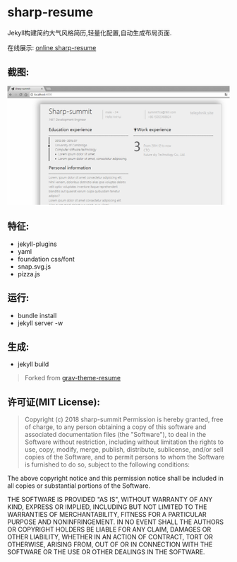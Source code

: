 # sharp-resume
Jekyll构建简约大气风格简历,轻量化配置,自动生成布局页面.

在线展示:  [online sharp-resume](https://sharp-summit.github.io/sharp-resume)

## 截图:  

  ![preview](/assets/images/preview.png)



## 特征:  
  - jekyll-plugins  
  - yaml  
  - foundation css/font  
  - snap.svg.js  
  - pizza.js  

## 运行:  
  - bundle install  
  - jekyll server -w

## 生成:  
  - jekyll build  

> Forked from [grav-theme-resume](https://github.com/getgrav/grav-theme-resume)

## 许可证(MIT License):  
 > Copyright (c) 2018 sharp-summit
   Permission is hereby granted, free of charge, to any person obtaining a copy
   of this software and associated documentation files (the "Software"), to deal
   in the Software without restriction, including without limitation the rights
   to use, copy, modify, merge, publish, distribute, sublicense, and/or sell
   copies of the Software, and to permit persons to whom the Software is
   furnished to do so, subject to the following conditions:
   
   The above copyright notice and this permission notice shall be included in all
   copies or substantial portions of the Software.
   
   THE SOFTWARE IS PROVIDED "AS IS", WITHOUT WARRANTY OF ANY KIND, EXPRESS OR
   IMPLIED, INCLUDING BUT NOT LIMITED TO THE WARRANTIES OF MERCHANTABILITY,
   FITNESS FOR A PARTICULAR PURPOSE AND NONINFRINGEMENT. IN NO EVENT SHALL THE
   AUTHORS OR COPYRIGHT HOLDERS BE LIABLE FOR ANY CLAIM, DAMAGES OR OTHER
   LIABILITY, WHETHER IN AN ACTION OF CONTRACT, TORT OR OTHERWISE, ARISING FROM,
   OUT OF OR IN CONNECTION WITH THE SOFTWARE OR THE USE OR OTHER DEALINGS IN THE
   SOFTWARE.